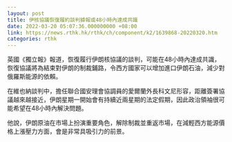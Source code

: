 ```yaml
---
layout: post
title: 伊核協議恢復履約談判據報或48小時內達成共識
date: 2022-03-20 05:07:36.000000000 +08:00
link: https://news.rthk.hk/rthk/ch/component/k2/1639868-20220320.htm
categories: rthk
---
```


英國《獨立報》報道，恢復履行伊朗核協議的談判，可能在48小時內達成共識，恢復協議將為結束對伊朗的制裁鋪路，令西方國家可以增加進口伊朗石油，減少對俄羅斯能源的依賴。

在維也納談判中，擔任聯合國安理會協調員的愛爾蘭外長科文尼形容，距離簽署協議越來越接近，伊朗星期一開始會有持續近兩星期的法定假期，因此政治領袖很可能希望在48小時內解決問題。

他說，伊朗原油在市場上扮演重要角色，解除制裁並重返市場，在減輕西方能源價格上漲壓力方面，會是非常具吸引力的前景。
